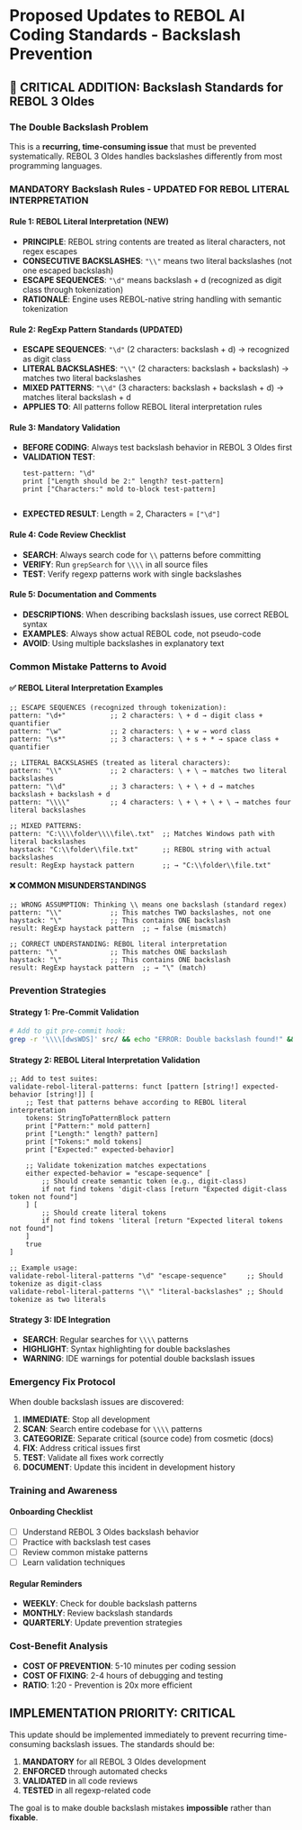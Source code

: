# Proposed Updates to REBOL AI Coding Standards - Backslash Prevention

## 🚨 **CRITICAL ADDITION: Backslash Standards for REBOL 3 Oldes**

### **The Double Backslash Problem**

This is a **recurring, time-consuming issue** that must be prevented systematically. REBOL 3 Oldes handles backslashes differently from most programming languages.

### **MANDATORY Backslash Rules - UPDATED FOR REBOL LITERAL INTERPRETATION**

#### **Rule 1: REBOL Literal Interpretation (NEW)**

- **PRINCIPLE**: REBOL string contents are treated as literal characters, not regex escapes
- **CONSECUTIVE BACKSLASHES**: `"\\"` means two literal backslashes (not one escaped backslash)
- **ESCAPE SEQUENCES**: `"\d"` means backslash + d (recognized as digit class through tokenization)
- **RATIONALE**: Engine uses REBOL-native string handling with semantic tokenization

#### **Rule 2: RegExp Pattern Standards (UPDATED)**

- **ESCAPE SEQUENCES**: `"\d"` (2 characters: backslash + d) → recognized as digit class
- **LITERAL BACKSLASHES**: `"\\"` (2 characters: backslash + backslash) → matches two literal backslashes
- **MIXED PATTERNS**: `"\\d"` (3 characters: backslash + backslash + d) → matches literal backslash + d
- **APPLIES TO**: All patterns follow REBOL literal interpretation rules

#### **Rule 3: Mandatory Validation**

- **BEFORE CODING**: Always test backslash behavior in REBOL 3 Oldes first
- **VALIDATION TEST**:
  ```rebol
  test-pattern: "\d"
  print ["Length should be 2:" length? test-pattern]
  print ["Characters:" mold to-block test-pattern]
  ```

```

```

- **EXPECTED RESULT**: Length = 2, Characters = `["\d"]`

#### **Rule 4: Code Review Checklist**

- **SEARCH**: Always search code for `\\` patterns before committing
- **VERIFY**: Run `grepSearch` for `\\\\` in all source files
- **TEST**: Verify regexp patterns work with single backslashes

#### **Rule 5: Documentation and Comments**

- **DESCRIPTIONS**: When describing backslash issues, use correct REBOL syntax
- **EXAMPLES**: Always show actual REBOL code, not pseudo-code
- **AVOID**: Using multiple backslashes in explanatory text

### **Common Mistake Patterns to Avoid**

#### **✅ REBOL Literal Interpretation Examples**

```rebol
;; ESCAPE SEQUENCES (recognized through tokenization):
pattern: "\d+"           ;; 2 characters: \ + d → digit class + quantifier
pattern: "\w"            ;; 2 characters: \ + w → word class
pattern: "\s*"           ;; 3 characters: \ + s + * → space class + quantifier

;; LITERAL BACKSLASHES (treated as literal characters):
pattern: "\\"            ;; 2 characters: \ + \ → matches two literal backslashes
pattern: "\\d"           ;; 3 characters: \ + \ + d → matches backslash + backslash + d
pattern: "\\\\"          ;; 4 characters: \ + \ + \ + \ → matches four literal backslashes

;; MIXED PATTERNS:
pattern: "C:\\\\folder\\\\file\.txt"  ;; Matches Windows path with literal backslashes
haystack: "C:\\folder\\file.txt"      ;; REBOL string with actual backslashes
result: RegExp haystack pattern       ;; → "C:\\folder\\file.txt"
```

#### **❌ COMMON MISUNDERSTANDINGS**

```rebol
;; WRONG ASSUMPTION: Thinking \\ means one backslash (standard regex)
pattern: "\\"            ;; This matches TWO backslashes, not one
haystack: "\"            ;; This contains ONE backslash
result: RegExp haystack pattern  ;; → false (mismatch)

;; CORRECT UNDERSTANDING: REBOL literal interpretation
pattern: "\"             ;; This matches ONE backslash
haystack: "\"            ;; This contains ONE backslash  
result: RegExp haystack pattern  ;; → "\" (match)
```

### **Prevention Strategies**

#### **Strategy 1: Pre-Commit Validation**

```bash
# Add to git pre-commit hook:
grep -r '\\\\[dwsWDS]' src/ && echo "ERROR: Double backslash found!" && exit 1
```

#### **Strategy 2: REBOL Literal Interpretation Validation**

```rebol
;; Add to test suites:
validate-rebol-literal-patterns: funct [pattern [string!] expected-behavior [string!]] [
    ;; Test that patterns behave according to REBOL literal interpretation
    tokens: StringToPatternBlock pattern
    print ["Pattern:" mold pattern]
    print ["Length:" length? pattern]
    print ["Tokens:" mold tokens]
    print ["Expected:" expected-behavior]
    
    ;; Validate tokenization matches expectations
    either expected-behavior = "escape-sequence" [
        ;; Should create semantic token (e.g., digit-class)
        if not find tokens 'digit-class [return "Expected digit-class token not found"]
    ] [
        ;; Should create literal tokens
        if not find tokens 'literal [return "Expected literal tokens not found"]
    ]
    true
]

;; Example usage:
validate-rebol-literal-patterns "\d" "escape-sequence"     ;; Should tokenize as digit-class
validate-rebol-literal-patterns "\\" "literal-backslashes" ;; Should tokenize as two literals
```

#### **Strategy 3: IDE Integration**

- **SEARCH**: Regular searches for `\\\\` patterns
- **HIGHLIGHT**: Syntax highlighting for double backslashes
- **WARNING**: IDE warnings for potential double backslash issues

### **Emergency Fix Protocol**

When double backslash issues are discovered:

1. **IMMEDIATE**: Stop all development
2. **SCAN**: Search entire codebase for `\\\\` patterns
3. **CATEGORIZE**: Separate critical (source code) from cosmetic (docs)
4. **FIX**: Address critical issues first
5. **TEST**: Validate all fixes work correctly
6. **DOCUMENT**: Update this incident in development history

### **Training and Awareness**

#### **Onboarding Checklist**

- [ ] Understand REBOL 3 Oldes backslash behavior
- [ ] Practice with backslash test cases
- [ ] Review common mistake patterns
- [ ] Learn validation techniques

#### **Regular Reminders**

- **WEEKLY**: Check for double backslash patterns
- **MONTHLY**: Review backslash standards
- **QUARTERLY**: Update prevention strategies

### **Cost-Benefit Analysis**

- **COST OF PREVENTION**: 5-10 minutes per coding session
- **COST OF FIXING**: 2-4 hours of debugging and testing
- **RATIO**: 1:20 - Prevention is 20x more efficient

## **IMPLEMENTATION PRIORITY: CRITICAL**

This update should be implemented immediately to prevent recurring time-consuming backslash issues. The standards should be:

1. **MANDATORY** for all REBOL 3 Oldes development
2. **ENFORCED** through automated checks
3. **VALIDATED** in all code reviews
4. **TESTED** in all regexp-related code

The goal is to make double backslash mistakes **impossible** rather than **fixable**.

